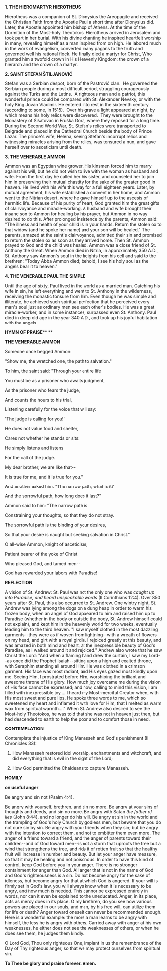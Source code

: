 
**1. THE HIEROMARTYR HIEROTHEUS**

Hierotheus was a companion of St. Dionysius the Areopagite and received the Christian Faith from the Apostle Paul a short time after Dionysius did. Later, the Apostle appointed him bishop of Athens. At the time of the Dormition of the Most-holy Theotokos, Hierotheus arrived in Jerusalem and took part in her burial. With his divine chanting he inspired heartfelt worship in many, revealing himself as a man inspired from on high. He labored much in the work of evangelism, converted many pagans to the truth and governed well his rational flock. He finally died a martyr for Christ, Who granted him a twofold crown in His Heavenly Kingdom: the crown of a hierarch and the crown of a martyr. 

**2. SAINT STEFAN ŠTILJANOVIĆ**

Stefan was a Serbian despot, born of the Pastrović clan.  He governed the Serbian people during a most difficult period, struggling courageously against the Turks and the Latins.  A righteous man and a patriot, this wonderful prince could be compared with St. Alexander Nevsky, or with the holy King Jovan Vladimir. He entered into rest in the sixteenth century (according to some, in 1515).  Over his grave a light appeared at night, by which means his holy relics were discovered.  They were brought to the Monastery of Šišatovac in Fruška Gora, where they reposed for a long time. During the Second World War, St. Stefan's relics were transported to Belgrade and placed in the Cathedral Church beside the body of Prince Lazar. The prince's wife, Helena, seeing Stefan's incorrupt relics and witnessing miracles arising from the relics, was tonsured a nun, and gave herself over to asceticism until death.

**3. THE VENERABLE AMMON**

Ammon was an Egyptian wine grower. His kinsmen forced him to marry against his will, but he did not wish to live with the woman as husband and wife. From the first day he called her his sister, and counseled her to join him in preserving their mutual chastity for the sake of the greater good in heaven. He lived with his wife this way for a full eighteen years. Later, by mutual agreement, his wife established a convent in her home, and Ammon went to the Nitrian desert, where he gave himself up to the ascesis of hermitic life. Because of his purity of heart, God granted him the great gifts of clairvoyance and miracle-working. A husband and wife brought their insane son to Ammon for healing by his prayer, but Ammon in no way desired to do this. After prolonged insistence by the parents, Ammon said: "The illness and health of your child is in your hands. Return the stolen ox to that widow (and he spoke her name) and your son will be healed." The parents, amazed at the saint's clairvoyance, admitted their sin and promised to return the stolen ox as soon as they arrived home. Then St. Ammon prayed to God and the child was healed. Ammon was a close friend of St. Anthony the Great. When Ammon died in Nitria, in approximately 350 A.D., St. Anthony saw Ammon's soul in the heights from his cell and said to the brethren: "Today Abba Ammon died; behold, I see his holy soul as the angels bear it to heaven."

**4. THE VENERABLE PAUL THE SIMPLE**

Until the age of sixty, Paul lived in the world as a married man. Catching his wife in sin, he left everything and went to St. Anthony in the wilderness, receiving the monastic tonsure from him. Even though he was simple and illiterate, he achieved such spiritual perfection that he perceived every man's soul just as ordinary men see each other's bodies. He was a great miracle-worker, and in some instances, surpassed even St. Anthony. Paul died in deep old age in the year 340 A.D., and took up his joyful habitation with the angels.



**HYMN OF PRAISE**** 
**

**THE VENERABLE AMMON**

Someone once begged Ammon: 


"Show me, the wretched one, the path to salvation." 


To him, the saint said: "Through your entire life 


You must be as a prisoner who awaits judgment, 


As the prisoner who fears the judge, 


And counts the hours to his trial, 


Listening carefully for the voice that will say: 


'The judge is calling for you!' 


He does not value food and shelter, 


Cares not whether he stands or sits:  


He simply listens and listens 


For the call of the judge. 


My dear brother, we are like that-- 


It is true for me, and it is true for you." 


And another asked him: "The narrow path, what is it? 


And the sorrowful path, how long does it last?" 


Ammon said to him: "The narrow path is 


Constraining your thoughts, so that they do not stray. 


The sorrowful path is the binding of your desires, 


So that your desire is naught but seeking salvation in Christ."


O all-wise Ammon, knight of asceticism;


Patient bearer of the yoke of Christ


Who pleased God, and tamed men--


God has rewarded your labors with Paradise!


**REFLECTION**

A vision of St. Andrew: St. Paul was not the only one who was *caught up into Paradise, and heard unspeakable words* (II Corinthians 12:4). Over 850 years after St. Paul, this also occurred to St. Andrew. One wintry night, St. Andrew was lying among the dogs on a dung heap in order to warm his frozen body, when an angel of God appeared to him and raised him up to Paradise (whether in the body or outside the body, St. Andrew himself could not explain), and kept him in the heavenly world for two weeks, eventually leading him to the third heaven. "I saw myself clothed in the most dazzling garments--they were as if woven from lightning--with a wreath of flowers on my head, and girt with a royal girdle. I rejoiced greatly at this beauty, and was amazed in both mind and heart, at the inexpressible beauty of God's Paradise, as I walked around it and rejoiced." Andrew also wrote that he saw Christ the Lord: "And when a flaming hand drew the curtain, I saw my Lord--as once did the Prophet Isaiah--sitting upon a high and exalted throne, with Seraphim standing all around Him. He was clothed in a crimson garment. His face was most radiant, and His eyes gazed most kindly upon me. Seeing Him, I prostrated before Him, worshiping the brilliant and awesome throne of His glory. How much joy overcame me during the vision of His face cannot be expressed; and now, calling to mind this vision, I am filled with inexpressible joy…. I heard my Most-merciful Creator when, with His most sweet and pure lips, He spoke three words to me, which so sweetened my heart and inflamed it with love for Him, that I melted as warm wax from spiritual warmth…." When St. Andrew also desired to see the Most-holy Theotokos, he was told that she was not in heaven just then, but had descended to earth to help the poor and to comfort those in need.



**CONTEMPLATION**

Contemplate the injustice of King Manasseh and God's punishment (II Chronicles 33):

1.  How Manasseh restored idol worship, enchantments and witchcraft, and did everything that is evil in the sight of the Lord;

1.  How God permitted the Chaldeans to capture Manasseh.



**HOMILY**

**on useful anger**

Be angry and sin not (Psalm 4:4).

Be angry with yourself, brethren, and sin no more. Be angry at your sins of thoughts and deeds, and sin no more. Be angry with Satan *the father of lies* (John 8:44), and no longer do his will. Be angry at sin in the world and the trampling of God's holy Church by godless men, but beware that you do not cure sin by sin. Be angry with your friends when they sin; but be angry with the intention to correct them, and not to embitter them even more. The anger of a friend toward a friend, and the anger of parents toward their children--and of God toward men--is not a storm that uproots the tree but a wind that strengthens the tree, and rids it of rotten fruit so that the healthy fruit will increase in number and beauty. But let your anger have measure, so that it may be healing and not poisonous. In order to have this kind of control, keep God before you in your anger. There is no stronger containment for anger than God. All anger that is not in the name of God and God's righteousness is a sin. Do not become angry for the sake of idleness, but become angry for that at which God is angered. If your will is firmly set in God's law, you will always know when it is necessary to be angry, and how much is needed. This cannot be expressed entirely in words, nor can it even be explained to the uneducated. Anger, in its place, acts as mercy does in its place. O my brethren, do you see how various powers are placed in our souls, and man, by his free will, can utilize them for life or death? Anger toward oneself can never be recommended enough. Here is a wonderful example: the more a man learns to be angry with himself, the less he is angry with others. Carried away with anger at his own weaknesses, he either does not see the weaknesses of others, or when he does see them, he judges them kindly.

O Lord God, Thou only righteous One, implant in us the remembrance of the Day of Thy righteous anger, so that we may protect ourselves from spiritual sin. 

**To Thee be glory and praise forever. Amen.**
